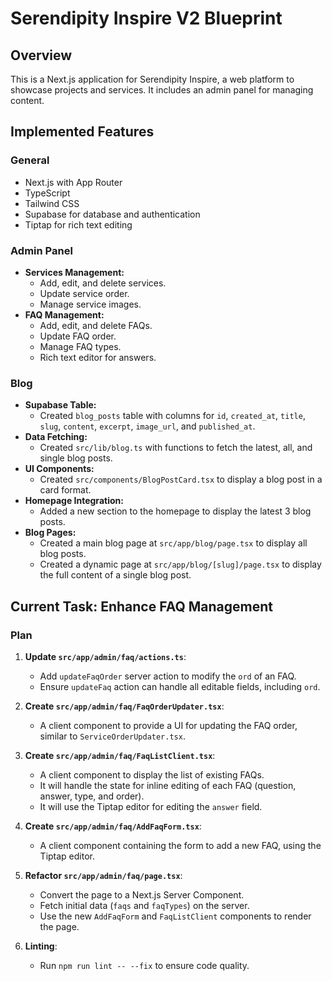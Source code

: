 # Serendipity Inspire V2 Blueprint

## Overview

This is a Next.js application for Serendipity Inspire, a web platform to showcase projects and services. It includes an admin panel for managing content.

## Implemented Features

### General

- Next.js with App Router
- TypeScript
- Tailwind CSS
- Supabase for database and authentication
- Tiptap for rich text editing

### Admin Panel

- **Services Management:**
  - Add, edit, and delete services.
  - Update service order.
  - Manage service images.
- **FAQ Management:**
  - Add, edit, and delete FAQs.
  - Update FAQ order.
  - Manage FAQ types.
  - Rich text editor for answers.

### Blog

- **Supabase Table:**
  - Created `blog_posts` table with columns for `id`, `created_at`, `title`, `slug`, `content`, `excerpt`, `image_url`, and `published_at`.
- **Data Fetching:**
  - Created `src/lib/blog.ts` with functions to fetch the latest, all, and single blog posts.
- **UI Components:**
  - Created `src/components/BlogPostCard.tsx` to display a blog post in a card format.
- **Homepage Integration:**
  - Added a new section to the homepage to display the latest 3 blog posts.
- **Blog Pages:**
  - Created a main blog page at `src/app/blog/page.tsx` to display all blog posts.
  - Created a dynamic page at `src/app/blog/[slug]/page.tsx` to display the full content of a single blog post.

## Current Task: Enhance FAQ Management

### Plan

1.  **Update `src/app/admin/faq/actions.ts`**:
    - Add `updateFaqOrder` server action to modify the `ord` of an FAQ.
    - Ensure `updateFaq` action can handle all editable fields, including `ord`.

2.  **Create `src/app/admin/faq/FaqOrderUpdater.tsx`**:
    - A client component to provide a UI for updating the FAQ order, similar to `ServiceOrderUpdater.tsx`.

3.  **Create `src/app/admin/faq/FaqListClient.tsx`**:
    - A client component to display the list of existing FAQs.
    - It will handle the state for inline editing of each FAQ (question, answer, type, and order).
    - It will use the Tiptap editor for editing the `answer` field.

4.  **Create `src/app/admin/faq/AddFaqForm.tsx`**:
    - A client component containing the form to add a new FAQ, using the Tiptap editor.

5.  **Refactor `src/app/admin/faq/page.tsx`**:
    - Convert the page to a Next.js Server Component.
    - Fetch initial data (`faqs` and `faqTypes`) on the server.
    - Use the new `AddFaqForm` and `FaqListClient` components to render the page.

6.  **Linting**:
    - Run `npm run lint -- --fix` to ensure code quality.